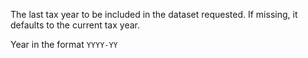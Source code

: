 <p>The last tax year to be included in the dataset requested. If missing, it defaults to the current tax year.</p>
<p>Year in the format <code class="code--slim">YYYY-YY</code></p>